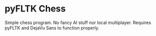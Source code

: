 # pyFLTK Chess

Simple chess program. No fancy AI stuff nor local multiplayer.
Requires pyFLTK and DejaVu Sans to function properly.
